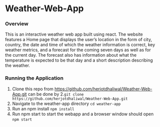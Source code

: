 # Weather-Web-App

### Overview

This is an interactive weather web app built using react. The website features a Home page that displays the user’s location in the form of city, country, the date and time of which the weather information is correct, key weather metrics, and a forecast for the coming seven days as well as for the current day. The forecast also has information about what the temperature is expected to be that day and a short description describing the weather.

### Running the Application

1. Clone this repo from https://github.com/herjotdhaliwal/Weather-Web-App.git can be done by 
2.```git clone https://github.com/herjotdhaliwal/Weather-Web-App.git```
3. Navigate to the weather-app directory ```cd weather-app```
4. Run an npm install ```npm install```
5. Run npm start to start the webapp and a browser window should open ```npm start```
